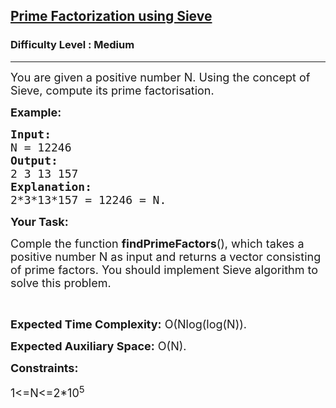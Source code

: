 <h2><a href="https://www.geeksforgeeks.org/problems/prime-factorization-using-sieve/1?utm_source=youtube&utm_medium=collab_striver_ytdescription&utm_campaign=prime-factorization-using-sieve">Prime Factorization using Sieve</a></h2><h3>Difficulty Level : Medium</h3><hr><div class="problems_problem_content__Xm_eO"><p dir="ltr"><span style="font-size: 18px;">You are given a positive number N. Using the concept of Sieve, compute its prime factorisation.</span></p>
<p dir="ltr"><strong><span style="font-size: 18px;">Example:</span></strong></p>
<pre><strong><span style="font-size: 18px;">Input: </span></strong>
<span style="font-size: 18px;">N = 12246</span>
<strong><span style="font-size: 18px;">Output: </span></strong>
<span style="font-size: 18px;">2 3 13 157</span>
<strong><span style="font-size: 18px;">Explanation: </span></strong>
<span style="font-size: 18px;">2*3*13*157 = 12246 = N.
</span></pre>
<p dir="ltr"><strong><span style="font-size: 18px;">Your Task:</span></strong></p>
<p dir="ltr"><span style="font-size: 18px;">Comple the function <strong>findPrimeFactors</strong>(), which takes a positive number N as input and returns a vector consisting of prime factors. You should implement Sieve algorithm to solve this problem.</span></p>
<p>&nbsp;</p>
<p dir="ltr"><span style="font-size: 18px;"><strong>Expected Time Complexity:</strong> O(Nlog(log(N)).</span></p>
<p dir="ltr"><span style="font-size: 18px;"><strong>Expected Auxiliary Space:</strong> O(N).</span></p>
<p dir="ltr"><strong><span style="font-size: 18px;">Constraints:</span></strong></p>
<p dir="ltr"><span style="font-size: 18px;">1&lt;=N&lt;=2*10<sup>5</sup></span></p>
<p>&nbsp;</p></div>